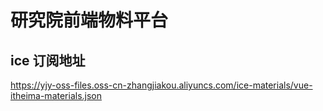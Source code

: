 # 研究院前端物料平台

## ice 订阅地址

https://yjy-oss-files.oss-cn-zhangjiakou.aliyuncs.com/ice-materials/vue-itheima-materials.json
